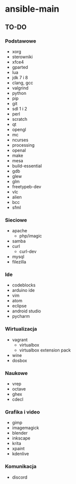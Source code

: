 # ansible-main
## TO-DO
### Podstawowe
* xorg
* sterowniki
* xfce4
* gparted
* lua
* jdk 7 i 8
* clang, gcc
* valgrind
* python
* pip
* git
* sdl 1 i 2
* perl
* scratch
* qt
* opengl
* mc
* ncurses
* processing
* openal
* make
* mesa
* build-essential
* gdb
* glew
* glm
* freetypeb-dev
* vlc
* alien
* bcc
* sfml
### Sieciowe
* apache
	* php/imagic
* samba
* curl
	* curl-dev
* mysql
* filezilla

### Ide
* codeblocks
* arduino ide
* vim
* atom
* eclipse
* android studio
* pycharm

### Wirtualizacja
* vagrant
	* virtualbox
	* virtualbox extension pack
* wine
* dosbox

### Naukowe
* vrep
* octave
* ghex
* cdecl

### Grafika i video
* gimp
* imagemagick
* blender
* inkscape
* krita
* xpaint
* kdenlive

### Komunikacja
* discord
